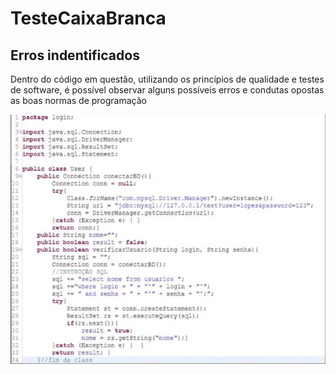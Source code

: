 # TesteCaixaBranca
## Erros indentificados

Dentro do código em questão, utilizando os princípios de qualidade e testes de software, é possível observar alguns possíveis erros e condutas opostas as boas normas de programação

![operacao](Screenshot_4.png)
